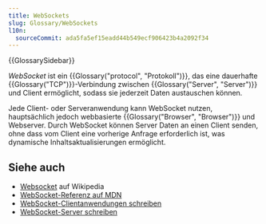 ```yaml
---
title: WebSockets
slug: Glossary/WebSockets
l10n:
  sourceCommit: ada5fa5ef15eadd44b549ecf906423b4a2092f34
---
```


{{GlossarySidebar}}

_WebSocket_ ist ein {{Glossary("protocol", "Protokoll")}}, das eine dauerhafte {{Glossary("TCP")}}-Verbindung zwischen {{Glossary("Server", "Server")}} und Client ermöglicht, sodass sie jederzeit Daten austauschen können.

Jede Client- oder Serveranwendung kann WebSocket nutzen, hauptsächlich jedoch webbasierte {{Glossary("Browser", "Browser")}} und Webserver. Durch WebSocket können Server Daten an einen Client senden, ohne dass vom Client eine vorherige Anfrage erforderlich ist, was dynamische Inhaltsaktualisierungen ermöglicht.

## Siehe auch

- [Websocket](https://en.wikipedia.org/wiki/Websocket) auf Wikipedia
- [WebSocket-Referenz auf MDN](/de/docs/Web/API/WebSocket)
- [WebSocket-Clientanwendungen schreiben](/de/docs/Web/API/WebSockets_API/Writing_WebSocket_client_applications)
- [WebSocket-Server schreiben](/de/docs/Web/API/WebSockets_API/Writing_WebSocket_servers)
